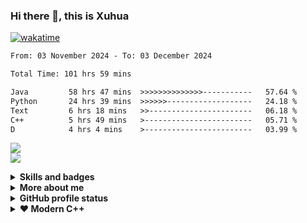 ### Hi there 👋, this is Xuhua

[![wakatime](https://wakatime.com/badge/user/f89598ea-6723-481b-a51b-6323e54a3c5c.svg)](https://wakatime.com/@f89598ea-6723-481b-a51b-6323e54a3c5c)
<!--START_SECTION:waka-->

```txt
From: 03 November 2024 - To: 03 December 2024

Total Time: 101 hrs 59 mins

Java         58 hrs 47 mins  >>>>>>>>>>>>>>-----------   57.64 %
Python       24 hrs 39 mins  >>>>>>-------------------   24.18 %
Text         6 hrs 18 mins   >>-----------------------   06.18 %
C++          5 hrs 49 mins   >------------------------   05.71 %
D            4 hrs 4 mins    >------------------------   03.99 %
```

<!--END_SECTION:waka-->

<p align="left">
    <a href="https://github.com/XuhuaHuang/EmbeddedProgramming"> <img src="https://skillicons.dev/icons?i=arduino,c,cpp,rust,cmake,qt" /> </a>
    <br>
    <a href="https://github.com/XuhuaHuang/LearnPython"> <img src="https://skillicons.dev/icons?i=py,java,pytorch,tensorflow,opencv,matlab" /> </a>
</p>

<!-- Fold Information Section -->
<details>
  <summary><b>Skills and badges</b></summary>
  
  #### Skills
  * 💻 C / C++ / Python
  * 🖥️ Rust / Cython / Java
  * 🗃️ Object-Oriented Programming

  #### LinkedIn Skill Assessment Badges
  * ✒️ [C++ Programming][LinkedIn Profile Link]
  * ✒️ [Python Programming][LinkedIn Profile Link]
  * ✒️ [Object-Oriented Programming][LinkedIn Profile Link]
  * ✒️ [Object-Oriented Data Structures in C++][OO Data Structures C++]
</details>

<!-- Link Definitions -->
[LinkedIn Profile Link]: https://www.linkedin.com/in/xuhua-huang-io/
[OO Data Structures C++]: https://coursera.org/share/94edd41bd7533bffc5d01463b00a32cb
[Applied Data Science with Python - Level 2]: https://www.credly.com/badges/40332475-a724-4b55-a6d0-b44b3e0e882b/public_url
[Data Visualization using Python]: https://www.credly.com/badges/32ad0258-5283-4319-9023-bf87f36badc1/public_url
[Data Analysis using Python]: https://www.credly.com/badges/a79dd6e0-e8fe-45e6-a7d3-25bc8eaf2f04/public_url
[Python for Data Science]: https://www.credly.com/badges/57932d92-7a5a-4dee-95f9-a50237374199/public_url

<details>
  <summary><b>More about me</b></summary>

  - 🔭 I’m currently working on learning OpenCV4 with Python3 and Qt5. 
  - 🌱 I’m currently learning Rust.
  - 📤 Most used line of code `git commit -m "Initial Commit"`.
  - 🤔 I’m looking for help with advanced Python and Machine Learning.
  - 📫 How to reach me: xuhua.huang.io@gmail.com
  - ⚡ Fun fact: code blooded animal `std::code_blooded`.
</details>

<details>
  <summary><b>GitHub profile status</b></summary>
  
  <!-- Overall -->

  #### Overview  
  <!-- Languages -->
  #### Top Languages
  <!-- Link Definitions -->
  ![XuhuaHuang's Top Languages](https://github-readme-stats.vercel.app/api/top-langs/?username=XuhuaHuang&theme=vue-dark&show_icons=true&hide_border=true&layout=compact)
  
  <!-- Wakatime profile -->
  #### Summary of Coding Activities
  <!-- Link Definitions -->
  ![XuhuaHuang's Stats](https://github-readme-stats.vercel.app/api?username=XuhuaHuang&theme=vue-dark&show_icons=true&hide_border=true&count_private=true)

  ![XuhuaHuang's Streak](https://github-readme-streak-stats.herokuapp.com/?user=XuhuaHuang&theme=vue-dark&hide_border=true)

</details>

<details>
  <summary><b> ❤️ Modern C++</b></summary>
  
  ```C++
  /*****************************************************************//**
  * \file   trimstr.hpp
  * \brief  Demonstration of handy constant expressions that trim
  *         `std::string` at compile time with `std::ranges`
  *
  * $ g++ trimstr.hpp -o trimstr.o -std=c++23 -Wall -Wextra -Wpedantic
  *
  * \author Xuhua Huang
  * \date   March 2022
  *********************************************************************/

  #if defined __has_include
  #if __has_include(<ranges>) && __has_include(<string>)
  #include <ranges>
  #include <string>
  #else
  #error "Require std::ranges and std::string library!"
  #endif
  #endif

  inline constexpr auto trim_front = std::views::drop_while(::isspace);
  inline constexpr auto trim_back = std::views::reverse
      | std::views::drop_while(::isspace)
      | std::views::reverse;

  inline constexpr auto trim_spaces = trim_front | trim_back;

  std::string trim_str(const std::string& str) {
      // std::rangesnext::to in C++23 proposal
      // that converts ranges to a container
      return str | trim_spaces | std::rangesnext::to<std::string>;
  }
  ```
</details>
